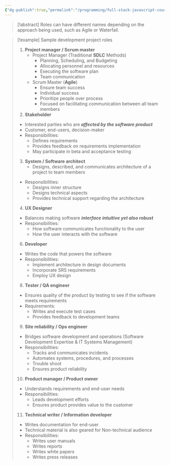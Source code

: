 ```yaml
---
{"dg-publish":true,"permalink":"/programming/full-stack-javascript-course-by-ibm-coursera/001-introduction-to-software-engineering/module-1-sdlc-software-development-lifecycle/009-roles-in-software-engineering-projects/","tags":["programming","softwareengineering","softwaredevelopment","SDLC"],"created":"2024-12-12T20:18:03.310+08:00"}
---
```



> [!abstract]
> Roles can have different names depending on the approach being used, such as Agile or Waterfall.

> [!example] Sample development project roles
>
> 1. **Project manager / Scrum master**
>    - Project Manager (Traditional **SDLC** Methods)
>      - Planning, Scheduling, and Budgeting
>      - Allocating personnel and resources
>      - Executing the software plan
>      - Team communication
>    - Scrum Master (**Agile**)
>      - Ensure team success
>      - Individual success
>      - Prioritize people over process
>      - Focused on facilitating communication between all team members
> 2. **Stakeholder**
>
> - Interested parties who are **_affected by the software product_**
> - Customer, end-users, decision-maker
> - Responsibilities:
>   - Defines requirements
>   - Provides feedback on requirements implementation
>   - May participate in beta and acceptance testing
>
> 3. **System / Software architect**
>    - Designs, described, and communicates architecture of a project to team members
>
> - Responsibilities:
>   - Designs inner structure
>   - Designs technical aspects
>   - Provides technical support regarding the architecture
>
> 4. **UX Designer**
>
> - Balances making software **_interface intuitive yet also robust_**
> - Responsibilities:
>   - How software communicates functionality to the user
>   - How the user interacts with the software
>
> 6. **Developer**
>
> - Writes the code that powers the software
> - Responsibilities:
>   - Implement architecture in design documents
>   - Incorporate SRS requirements
>   - Employ UX design
>
> 8. **Tester / QA engineer**
>
> - Ensures quality of the product by testing to see if the software meets requirements
> - Requirements:
>   - Writes and execute test cases
>   - Provides feedback to development teams
>
> 9. **Site reliability / Ops engineer**
>
> - Bridges software development and operations (Software Development Expertise & IT Systems Management)
> - Responsibilities:
>   - Tracks and communicates incidents
>   - Automates systems, procedures, and processes
>   - Trouble shoot
>   - Ensures product reliability
>
> 10. **Product manager / Product owner**
>
> - Understands requirements and end-user needs
> - Responsibilities:
>   - Leads development efforts
>   - Ensures product provides value to the customer
>
> 11. **Technical writer / Information developer**
>
> - Writes documentation for end-user
> - Technical material is also geared for Non-technical audience
> - Responsibilities:
>   - Writes user manuals
>   - Writes reports
>   - Writes white papers
>   - Writes press releases
